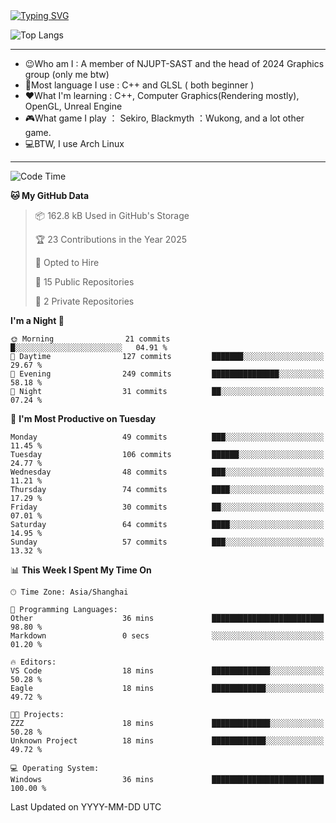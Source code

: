 <a href="https://git.io/typing-svg">
  <img src="https://readme-typing-svg.demolab.com?font=Fira+Code&pause=1000&random=false&width=435&separator=%3D&lines=std%3A%3Aprintln(%22Hello,+world!%22);" alt="Typing SVG" />
</a>

![Top Langs](https://github-readme-stats.vercel.app/api/top-langs/?username=FOTH0626&theme=transparent)

---

- 😉Who am I : A member of NJUPT-SAST and the head of 2024 Graphics group (only me btw)
- 📖Most language I use : C++ and GLSL ( both beginner )
- ❤What I'm learning : C++, Computer Graphics(Rendering mostly), OpenGL, Unreal Engine
- 🎮What game I play ： Sekiro, Blackmyth ：Wukong, and a lot other game.
- 💻BTW, I use Arch Linux
---
<!--START_SECTION:waka-->
![Code Time](http://img.shields.io/badge/Code%20Time-90%20hrs%201%20min-blue)

**🐱 My GitHub Data** 

> 📦 162.8 kB Used in GitHub's Storage 
 > 
> 🏆 23 Contributions in the Year 2025
 > 
> 💼 Opted to Hire
 > 
> 📜 15 Public Repositories 
 > 
> 🔑 2 Private Repositories 
 > 
**I'm a Night 🦉** 

```text
🌞 Morning                21 commits          █░░░░░░░░░░░░░░░░░░░░░░░░   04.91 % 
🌆 Daytime                127 commits         ███████░░░░░░░░░░░░░░░░░░   29.67 % 
🌃 Evening                249 commits         ███████████████░░░░░░░░░░   58.18 % 
🌙 Night                  31 commits          ██░░░░░░░░░░░░░░░░░░░░░░░   07.24 % 
```
📅 **I'm Most Productive on Tuesday** 

```text
Monday                   49 commits          ███░░░░░░░░░░░░░░░░░░░░░░   11.45 % 
Tuesday                  106 commits         ██████░░░░░░░░░░░░░░░░░░░   24.77 % 
Wednesday                48 commits          ███░░░░░░░░░░░░░░░░░░░░░░   11.21 % 
Thursday                 74 commits          ████░░░░░░░░░░░░░░░░░░░░░   17.29 % 
Friday                   30 commits          ██░░░░░░░░░░░░░░░░░░░░░░░   07.01 % 
Saturday                 64 commits          ████░░░░░░░░░░░░░░░░░░░░░   14.95 % 
Sunday                   57 commits          ███░░░░░░░░░░░░░░░░░░░░░░   13.32 % 
```


📊 **This Week I Spent My Time On** 

```text
🕑︎ Time Zone: Asia/Shanghai

💬 Programming Languages: 
Other                    36 mins             █████████████████████████   98.80 % 
Markdown                 0 secs              ░░░░░░░░░░░░░░░░░░░░░░░░░   01.20 % 

🔥 Editors: 
VS Code                  18 mins             █████████████░░░░░░░░░░░░   50.28 % 
Eagle                    18 mins             ████████████░░░░░░░░░░░░░   49.72 % 

🐱‍💻 Projects: 
ZZZ                      18 mins             █████████████░░░░░░░░░░░░   50.28 % 
Unknown Project          18 mins             ████████████░░░░░░░░░░░░░   49.72 % 

💻 Operating System: 
Windows                  36 mins             █████████████████████████   100.00 % 
```


 Last Updated on YYYY-MM-DD UTC
<!--END_SECTION:waka-->
